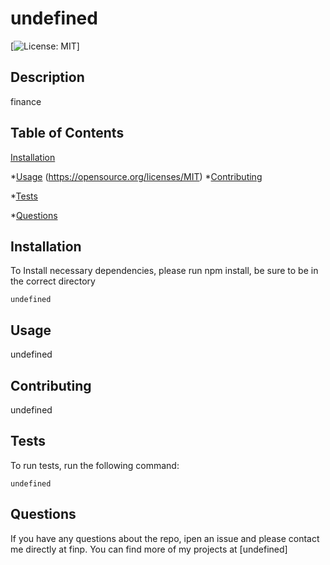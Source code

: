 # undefined
  [![License: MIT](https://img.shields.io/badge/MIT)]

  ## Description
  finance

  ## Table of Contents

  [Installation](#installation)

  *[Usage](#usage)
  (https://opensource.org/licenses/MIT)
  *[Contributing](#contributing)

  *[Tests](#tests)

  *[Questions](#questions)

  ## Installation

  To Install necessary dependencies, please run npm install, be sure to be in the correct directory

  ```
  undefined
  ```

  ## Usage

  undefined



  ## Contributing

  undefined


  ## Tests

  To run tests, run the following command:

  ```
  undefined
  ```

  ## Questions
  
  If you have any questions about the repo, ipen an issue and please contact me directly at finp. You can find more of my projects at [undefined]


